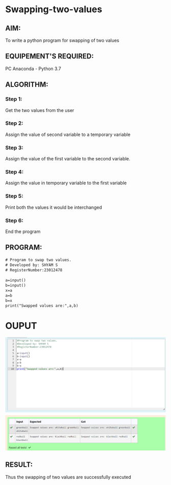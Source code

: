 # Swapping-two-values
## AIM:
To write a python program for swapping of two values
## EQUIPEMENT'S REQUIRED: 
PC
Anaconda - Python 3.7
## ALGORITHM: 
### Step 1:
Get the two values from the user
### Step 2: 
Assign the value of second variable to a temporary variable 
### Step 3: 
Assign the value of the first variable to the second variable.
### Step 4:  
Assign the value in temporary variable to the first variable
### Step 5: 
Print both the values it would be interchanged
### Step 6: 
End the program
## PROGRAM:
```
# Program to swap two values.
# Developed by: SHYAM S
# RegisterNumber:23012478

a=input()
b=input()
x=a
a=b
b=x
print("Swapped values are:",a,b)
```
# OUPUT

![Alt text](<Screenshot 2023-10-20 091125.png>)

## RESULT:
Thus the swapping of two values are successfully executed



